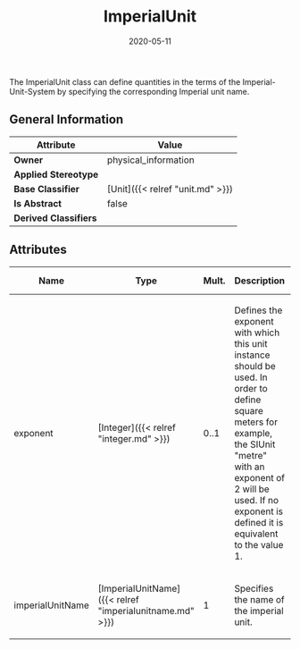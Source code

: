 ﻿---
title: ImperialUnit
toc: false
type: specs
date: "2020-05-11"
draft: false
specification: VEC
version: 1.2.0
documentType: "Recommendation"
elementType: Class
classes:
  - ImperialUnit
menu_name: vec-1.2.0
---
<p>The ImperialUnit class can define quantities in the terms of the Imperial-Unit-System by specifying the corresponding Imperial unit name. </p>

## General Information

| Attribute               | Value |
|-------------------------|-------|
| **Owner**               | physical_information |
| **Applied Stereotype**  |   |
| **Base Classifier**     | [Unit]({{< relref "unit.md" >}})<br/>  |
| **Is Abstract**         | false |
| **Derived Classifiers** |   |

## Attributes
|  Name  |  Type  |  Mult.  |  Description  |  Owning Classifier  |
|--------|--------|---------|---------------|--------------|
|exponent | [Integer]({{< relref "integer.md" >}}) | 0..1 | <p> Defines the exponent with which this unit instance should be used. In order to define square meters for example, the SIUnit &quot;metre&quot; with an exponent of 2 will be used. If no exponent is defined it is equivalent to the value 1.      </p> | [Unit]({{< relref "unit.md" >}}) |
|imperialUnitName | [ImperialUnitName]({{< relref "imperialunitname.md" >}}) | 1 | <p> Specifies the name of the imperial unit.      </p> | [ImperialUnit]({{< relref "imperialunit.md" >}}) |


